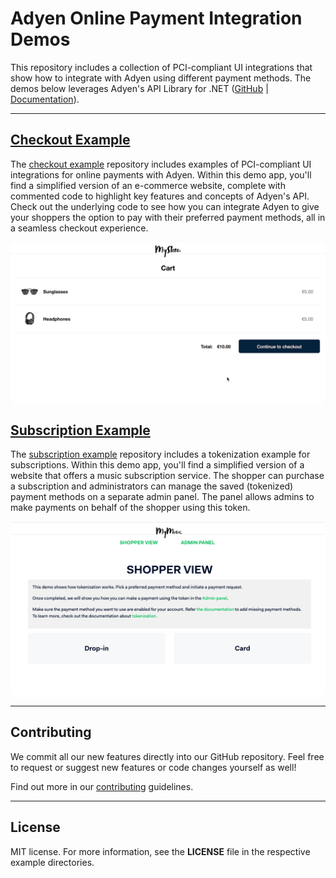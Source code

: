# Adyen Online Payment Integration Demos

This repository includes a collection of PCI-compliant UI integrations that show how to integrate with Adyen using different payment methods. 
The demos below leverages Adyen's API Library for .NET ([GitHub](https://github.com/Adyen/adyen-dotnet-api-library) | [Documentation](https://docs.adyen.com/development-resources/libraries#csharp)).

---

## [Checkout Example](checkout-example)
The [checkout example](checkout-example) repository includes examples of PCI-compliant UI integrations for online payments with Adyen.
Within this demo app, you'll find a simplified version of an e-commerce website, complete with commented code to highlight key features and concepts of Adyen's API.
Check out the underlying code to see how you can integrate Adyen to give your shoppers the option to pay with their preferred payment methods, all in a seamless checkout experience.

![Card Checkout Demo](checkout-example/wwwroot/images/cardcheckout.gif)

## [Subscription Example](subscription-example)
The [subscription example](subscription-example) repository includes a tokenization example for subscriptions. Within this demo app, you'll find a simplified version of a website that offers a music subscription service.
The shopper can purchase a subscription and administrators can manage the saved (tokenized) payment methods on a separate admin panel.
The panel allows admins to make payments on behalf of the shopper using this token.

![Subscription Demo](subscription-example/wwwroot/images/cardsubscription.gif)

---

## Contributing

We commit all our new features directly into our GitHub repository. Feel free to request or suggest new features or code changes yourself as well!

Find out more in our [contributing](https://github.com/adyen-examples/.github/blob/main/CONTRIBUTING.md) guidelines.

---

## License

MIT license. For more information, see the **LICENSE** file in the respective example directories.
